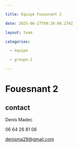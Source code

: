 ```yaml
---

title: Équipe Fouesnant 2

date: 2025-06-27T09:26:09.276Z

layout: team

categories:

  - équipe

  - groupe-2

---
```


# Fouesnant 2



## contact 

Denis Madec

06 64 26 81 06

denisma29@gmail.com

